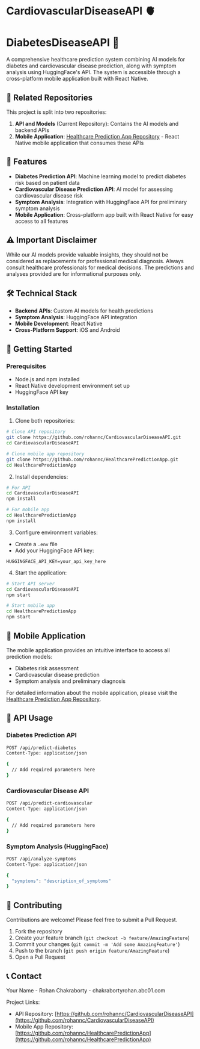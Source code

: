 # CardiovascularDiseaseAPI 🫀
# DiabetesDiseaseAPI 🍬

A comprehensive healthcare prediction system combining AI models for diabetes and cardiovascular disease prediction, along with symptom analysis using HuggingFace's API. The system is accessible through a cross-platform mobile application built with React Native.

## 📂 Related Repositories

This project is split into two repositories:
1. **API and Models** (Current Repository): Contains the AI models and backend APIs
2. **Mobile Application**: [Healthcare Prediction App Repository](https://github.com/rohannc/HealthcarePredictionApp) - React Native mobile application that consumes these APIs

## 🌟 Features

- **Diabetes Prediction API**: Machine learning model to predict diabetes risk based on patient data
- **Cardiovascular Disease Prediction API**: AI model for assessing cardiovascular disease risk
- **Symptom Analysis**: Integration with HuggingFace API for preliminary symptom analysis
- **Mobile Application**: Cross-platform app built with React Native for easy access to all features

## ⚠️ Important Disclaimer

While our AI models provide valuable insights, they should not be considered as replacements for professional medical diagnosis. Always consult healthcare professionals for medical decisions. The predictions and analyses provided are for informational purposes only.

## 🛠️ Technical Stack

- **Backend APIs**: Custom AI models for health predictions
- **Symptom Analysis**: HuggingFace API integration
- **Mobile Development**: React Native
- **Cross-Platform Support**: iOS and Android

## 🚀 Getting Started

### Prerequisites

- Node.js and npm installed
- React Native development environment set up
- HuggingFace API key

### Installation

1. Clone both repositories:
```bash
# Clone API repository
git clone https://github.com/rohannc/CardiovascularDiseaseAPI.git
cd CardiovascularDiseaseAPI

# Clone mobile app repository
git clone https://github.com/rohannc/HealthcarePredictionApp.git
cd HealthcarePredictionApp
```

2. Install dependencies:
```bash
# For API
cd CardiovascularDiseaseAPI
npm install

# For mobile app
cd HealthcarePredictionApp
npm install
```

3. Configure environment variables:
- Create a `.env` file
- Add your HuggingFace API key:
```
HUGGINGFACE_API_KEY=your_api_key_here
```

4. Start the application:
```bash
# Start API server
cd CardiovascularDiseaseAPI
npm start

# Start mobile app
cd HealthcarePredictionApp
npm start
```

## 📱 Mobile Application

The mobile application provides an intuitive interface to access all prediction models:

- Diabetes risk assessment
- Cardiovascular disease prediction
- Symptom analysis and preliminary diagnosis

For detailed information about the mobile application, please visit the [Healthcare Prediction App Repository](https://github.com/rohannc/HealthcarePredictionApp).

## 🔑 API Usage

### Diabetes Prediction API
```bash
POST /api/predict-diabetes
Content-Type: application/json

{
  // Add required parameters here
}
```

### Cardiovascular Disease API
```bash
POST /api/predict-cardiovascular
Content-Type: application/json

{
  // Add required parameters here
}
```

### Symptom Analysis (HuggingFace)
```bash
POST /api/analyze-symptoms
Content-Type: application/json

{
  "symptoms": "description_of_symptoms"
}
```

## 🤝 Contributing

Contributions are welcome! Please feel free to submit a Pull Request.

1. Fork the repository
2. Create your feature branch (`git checkout -b feature/AmazingFeature`)
3. Commit your changes (`git commit -m 'Add some AmazingFeature'`)
4. Push to the branch (`git push origin feature/AmazingFeature`)
5. Open a Pull Request

## 📞 Contact

Your Name - Rohan Chakraborty - chakrabortyrohan.abc01.com

Project Links:
- API Repository: [https://github.com/rohannc/CardiovascularDiseaseAPI](https://github.com/rohannc/CardiovascularDiseaseAPI)
- Mobile App Repository: [https://github.com/rohannc/HealthcarePredictionApp](https://github.com/rohannc/HealthcarePredictionApp)
